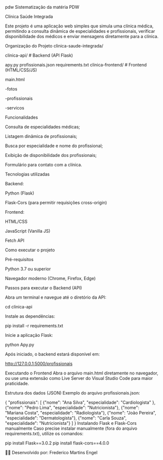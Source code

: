 pdw
Sistematização da matéria PDW

Clínica Saúde Integrada

Este projeto é uma aplicação web simples que simula uma clínica médica, permitindo a consulta dinâmica de especialidades e profissionais, verificar disponibilidade dos médicos e enviar mensagens diretamente para a clínica.

Organização do Projeto
clinica-saude-integrada/


clinica-api/ # Backend (API Flask)

apy.py
profissionais.json
requirements.txt
clinica-frontend/ # Frontend (HTML/CSS/JS)

main.html

-fotos 

-profissionais 

-servicos

Funcionalidades

Consulta de especialidades médicas;

Listagem dinâmica de profissionais;

Busca por especialidade e nome do profissional;

Exibição de disponibilidade dos profissionais;

Formulário para contato com a clínica.

Tecnologias utilizadas

Backend:

Python (Flask)

Flask-Cors (para permitir requisições cross-origin)

Frontend:

HTML/CSS

JavaScript (Vanilla JS)

Fetch API

Como executar o projeto

Pré-requisitos

Python 3.7 ou superior

Navegador moderno (Chrome, Firefox, Edge)

Passos para executar o Backend (API)

Abra um terminal e navegue até o diretório da API:

cd clinica-api


Instale as dependências:

pip install -r requirements.txt

Inicie a aplicação Flask:

python Apy.py

Após iniciado, o backend estará disponível em:

http://127.0.0.1:5000/profissionais

Executando o Frontend
Abra o arquivo main.html diretamente no navegador, ou use uma extensão como Live Server do Visual Studio Code para maior praticidade.

Estrutura dos dados (JSON)
Exemplo do arquivo profissionais.json:

{
  "profissionais": [
    {"nome": "Ana Silva", "especialidade": "Cardiologista" },
    {"nome": "Pedro Lima", "especialidade": "Nutricionista"},
    {"nome": "Mariana Costa", "especialidade": "Radiologista"},
    {"nome": "João Pereira", "especialidade": "Dermatologista"},
    {"nome": "Carla Souza", "especialidade": "Nutricionista"}
  ]
}
Instalando Flask e Flask-Cors manualmente
Caso precise instalar manualmente (fora do arquivo requirements.txt), utilize os comandos:

pip install Flask==3.0.2 pip install flask-cors==4.0.0

👨‍💻 Desenvolvido por:
Frederico Martins Engel
